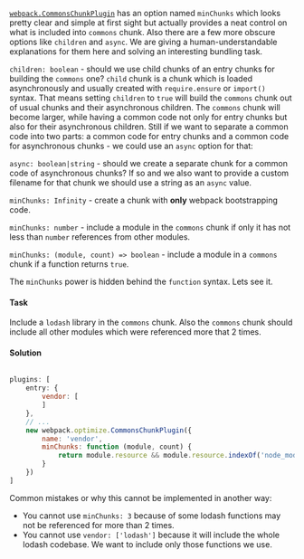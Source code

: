 [`webpack.CommonsChunkPlugin`][1] has an option named `minChunks` which looks pretty clear and simple at first sight but actually provides a neat control on what is included into `commons` chunk. Also there are a few more obscure options like `children` and `async`. We are giving a human-understandable explanations for them here and solving an interesting bundling task.

`children: boolean` - should we use child chunks of an entry chunks for building the `commons` one? `child` chunk is a chunk which is loaded asynchronously and usually created with `require.ensure` or `import()` syntax. That means setting `children` to `true` will build the `commons` chunk out of usual chunks and their asynchronous children. The `commons` chunk will become larger, while having a common code not only for entry chunks but also for their asynchronous children. Still if we want to separate a common code into two parts: a common code for entry chunks and a common code for asynchronous chunks - we could use an `async` option for that:

`async: boolean|string` - should we create a separate chunk for a common code of asynchronous chunks? If so and we also want to provide a custom filename for that chunk we should use a string as an `async` value.

`minChunks: Infinity` - create a chunk with **only** webpack bootstrapping code.

`minChunks: number` - include a module in the `commons` chunk if only it has not less than `number` references from other modules.

`minChunks: (module, count) => boolean` - include a module in a `commons` chunk if a function returns `true`.

The `minChunks` power is hidden behind the `function` syntax. Lets see it.

#### Task

Include a `lodash` library in the `commons` chunk. Also the `commons` chunk should include all other modules which were referenced more that 2 times.

#### Solution

```js

plugins: [
    entry: {
        vendor: [
        ]
    },
    // ...
    new webpack.optimize.CommonsChunkPlugin({
        name: 'vendor',
        minChunks: function (module, count) {
            return module.resource && module.resource.indexOf('node_modules/lodash') > -1 || count > 2;
        }
    })
]
```

Common mistakes or why this cannot be implemented in another way:
- You cannot use `minChunks: 3` because of some lodash functions may not be referenced for more than 2 times.
- You cannot use `vendor: ['lodash']` because it will include the whole lodash codebase. We want to include only those functions we use.


[1]: https://webpack.js.org/plugins/commons-chunk-plugin/
